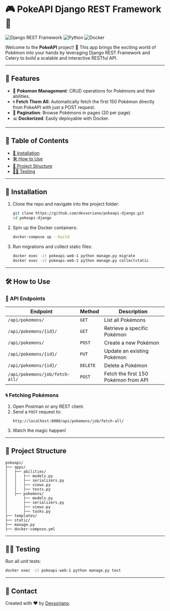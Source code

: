 
# 🎮 PokeAPI Django REST Framework 🌟

![Django REST Framework](https://img.shields.io/badge/Django%20REST%20Framework-3.14-green?style=flat-square&logo=django)
![Python](https://img.shields.io/badge/Python-3.9-blue?style=flat-square&logo=python)
![Docker](https://img.shields.io/badge/Docker-✓-0db7ed?style=flat-square&logo=docker)

Welcome to the **PokeAPI** project! 🌈 This app brings the exciting world of Pokémon into your hands by leveraging Django REST Framework and Celery to build a scalable and interactive RESTful API.

---

## 🌟 Features

- 🐾 **Pokemon Management**: CRUD operations for Pokémons and their abilities.
- 🌀 **Fetch Them All**: Automatically fetch the first 150 Pokémon directly from PokeAPI with just a POST request.
- 📄 **Pagination**: Browse Pokémons in pages (20 per page).
- 📊 **Dockerized**: Easily deployable with Docker.

---

## 📜 Table of Contents

- [🚀 Installation](#-installation)
- [🛠️ How to Use](#️-how-to-use)
- [📂 Project Structure](#-project-structure)
- [👨‍💻 Testing](#-testing)

---

## 🚀 Installation

1. Clone the repo and navigate into the project folder:

   ```bash
   git clone https://github.com/devsoriano/pokeapi-django.git
   cd pokeapi-django
   ```

2. Spin up the Docker containers:

   ```bash
   docker-compose up --build
   ```

3. Run migrations and collect static files:

   ```bash
   docker exec -it pokeapi-web-1 python manage.py migrate
   docker exec -it pokeapi-web-1 python manage.py collectstatic
   ```

---

## 🛠️ How to Use

### 🔗 API Endpoints

| Endpoint                               | Method | Description                         |
|----------------------------------------|--------|-------------------------------------|
| `/api/pokemons/`                       | `GET`  | List all Pokémons                  |
| `/api/pokemons/{id}/`                  | `GET`  | Retrieve a specific Pokémon         |
| `/api/pokemons/`                       | `POST` | Create a new Pokémon                |
| `/api/pokemons/{id}/`                  | `PUT`  | Update an existing Pokémon          |
| `/api/pokemons/{id}/`                  | `DELETE`| Delete a Pokémon                   |
| `/api/pokemons/job/fetch-all/`         | `POST` | Fetch the first 150 Pokémon from API|

### 🌀 Fetching Pokémons

1. Open Postman or any REST client.
2. Send a `POST` request to:
   ```
   http://localhost:8000/api/pokemons/job/fetch-all/
   ```
3. Watch the magic happen!

---

## 📂 Project Structure

```
pokeapi/
├── apps/
│   ├── abilities/
│   │   ├── models.py
│   │   ├── serializers.py
│   │   ├── views.py
│   │   ├── tests.py
│   ├── pokemons/
│       ├── models.py
│       ├── serializers.py
│       ├── views.py
│       ├── tasks.py
├── templates/
├── static/
├── manage.py
├── docker-compose.yml
```

---

## 👨‍💻 Testing

Run all unit tests:

```bash
docker exec -it pokeapi-web-1 python manage.py test
```

---

## 📧 Contact

Created with ❤️ by [Devsoriano](https://github.com/devsoriano).
